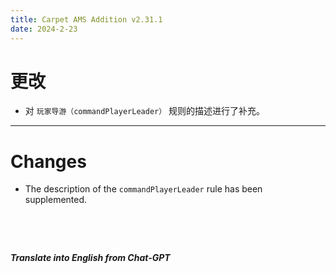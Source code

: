 ```yaml
---
title: Carpet AMS Addition v2.31.1
date: 2024-2-23
---
```


# 更改

- 对 `玩家导游（commandPlayerLeader）` 规则的描述进行了补充。



---



# Changes

- The description of the `commandPlayerLeader` rule has been supplemented.

&emsp;

&emsp;

***Translate into English from Chat-GPT***

